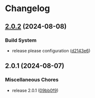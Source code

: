 # Changelog

## [2.0.2](https://github.com/ZeroGachis/soti-action-uploader/compare/v2.0.1...v2.0.2) (2024-08-08)


### Build System

* release please configuration ([d2143e6](https://github.com/ZeroGachis/soti-action-uploader/commit/d2143e6a4e83fe3fa44ed74726a1e08d5b8445df))

## 2.0.1 (2024-08-07)


### Miscellaneous Chores

* release 2.0.1 ([09bb0f9](https://github.com/ZeroGachis/soti-action-uploader/commit/09bb0f96f45f1505b09a12ea3f37d4011918cbe8))
